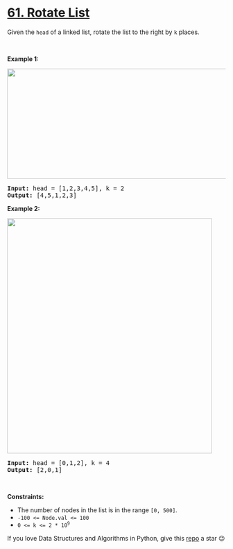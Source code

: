 # [61. Rotate List][title]

<p>Given the <code>head</code> of a linked list, rotate the list to the right by <code>k</code> places.</p>
<p> </p>
<p><strong>Example 1:</strong></p>
<img alt="" src="https://assets.leetcode.com/uploads/2020/11/13/rotate1.jpg" style="width: 600px; height: 254px;"/>
<pre><strong>Input:</strong> head = [1,2,3,4,5], k = 2
<strong>Output:</strong> [4,5,1,2,3]
</pre>
<p><strong>Example 2:</strong></p>
<img alt="" src="https://assets.leetcode.com/uploads/2020/11/13/roate2.jpg" style="width: 472px; height: 542px;"/>
<pre><strong>Input:</strong> head = [0,1,2], k = 4
<strong>Output:</strong> [2,0,1]
</pre>
<p> </p>
<p><strong>Constraints:</strong></p>
<ul>
<li>The number of nodes in the list is in the range <code>[0, 500]</code>.</li>
<li><code>-100 &lt;= Node.val &lt;= 100</code></li>
<li><code>0 &lt;= k &lt;= 2 * 10<sup>9</sup></code></li>
</ul>


If you love Data Structures and Algorithms in Python, give this [repo][me] a star :wink:

[title]: https://leetcode.com/problems/rotate-list
[me]: https://github.com/bumblebee211196/awesome-python-leetcode